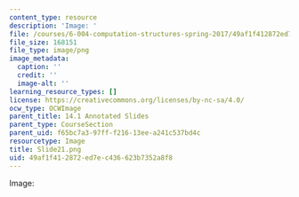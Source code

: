 ```yaml
---
content_type: resource
description: 'Image: '
file: /courses/6-004-computation-structures-spring-2017/49af1f412872ed7ec436623b7352a8f8_Slide21.png
file_size: 168151
file_type: image/png
image_metadata:
  caption: ''
  credit: ''
  image-alt: ''
learning_resource_types: []
license: https://creativecommons.org/licenses/by-nc-sa/4.0/
ocw_type: OCWImage
parent_title: 14.1 Annotated Slides
parent_type: CourseSection
parent_uid: f65bc7a3-97ff-f216-13ee-a241c537bd4c
resourcetype: Image
title: Slide21.png
uid: 49af1f41-2872-ed7e-c436-623b7352a8f8
---
```

Image: 